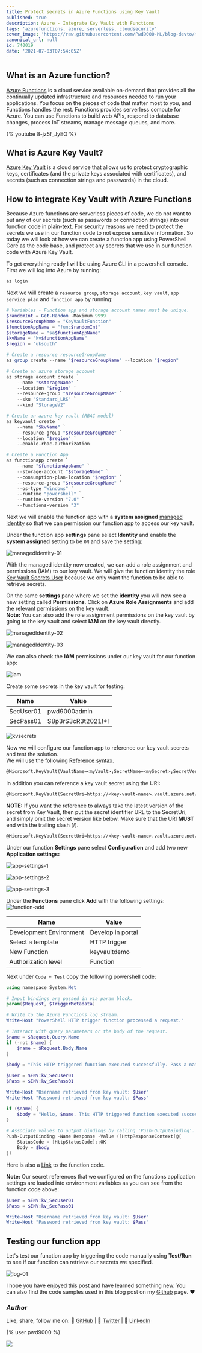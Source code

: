 ```yaml
---
title: Protect secrets in Azure Functions using Key Vault
published: true
description: Azure - Integrate Key Vault with Functions
tags: 'azurefunctions, azure, serverless, cloudsecurity'
cover_image: 'https://raw.githubusercontent.com/Pwd9000-ML/blog-devto/main/posts/2021-Azure-KeyVault-Function-Integrate/assets/key-func-main.png'
canonical_url: null
id: 740019
date: '2021-07-03T07:54:05Z'
---
```


## What is an Azure function?

[Azure Functions](https://docs.microsoft.com/en-us/azure/azure-functions/functions-overview) is a cloud service available on-demand that provides all the continually updated infrastructure and resources needed to run your applications. You focus on the pieces of code that matter most to you, and Functions handles the rest. Functions provides serverless compute for Azure. You can use Functions to build web APIs, respond to database changes, process IoT streams, manage message queues, and more.

{% youtube 8-jz5f_JyEQ %}

## What is Azure Key Vault?

[Azure Key Vault](https://docs.microsoft.com/en-us/azure/key-vault/general/overview) is a cloud service that allows us to protect cryptographic keys, certificates (and the private keys associated with certificates), and secrets (such as connection strings and passwords) in the cloud.

## How to integrate Key Vault with Azure Functions

Because Azure functions are serverless pieces of code, we do not want to put any of our secrets (such as passwords or connection strings) into our function code in plain-text. For security reasons we need to protect the secrets we use in our function code to not expose sensitive information. So today we will look at how we can create a function app using PowerShell Core as the code base, and protect any secrets that we use in our function code with Azure Key Vault.

To get everything ready I will be using Azure CLI in a powershell console. First we will log into Azure by running:

```powershell
az login
```

Next we will create a `resource group`, `storage account`, `key vault`, `app service plan` and `function app` by running:

```powershell
# Variables - Function app and storage account names must be unique.
$randomInt = Get-Random -Maximum 9999
$resourceGroupName = "KeyVaultFunction"
$functionAppName = "func$randomInt"
$storageName = "sa$functionAppName"
$kvName = "kv$functionAppName"
$region = "uksouth"

# Create a resource resourceGroupName
az group create --name "$resourceGroupName" --location "$region"

# Create an azure storage account
az storage account create `
    --name "$storageName" `
    --location "$region" `
    --resource-group "$resourceGroupName" `
    --sku "Standard_LRS" `
    --kind "StorageV2"

# Create an azure key vault (RBAC model)
az keyvault create `
    --name "$kvName" `
    --resource-group "$resourceGroupName" `
    --location "$region" `
    --enable-rbac-authorization

# Create a Function App
az functionapp create `
    --name "$functionAppName" `
    --storage-account "$storageName" `
    --consumption-plan-location "$region" `
    --resource-group "$resourceGroupName" `
    --os-type "Windows" `
    --runtime "powershell" `
    --runtime-version "7.0" `
    --functions-version "3"
```

Next we will enable the function app with a **system assigned** [managed identity](https://docs.microsoft.com/en-us/azure/active-directory/managed-identities-azure-resources/overview) so that we can permission our function app to access our key vault.

Under the function app **settings** pane select **Identity** and enable the **system assigned** setting to be `ON` and save the setting:

![managedIdentity-01](https://raw.githubusercontent.com/Pwd9000-ML/blog-devto/main/posts/2021-Azure-KeyVault-Function-Integrate/assets/managedIdentity-01.png)

With the managed identity now created, we can add a role assignment and permissions (IAM) to our key vault. We will give the function identity the role [Key Vault Secrets User](https://docs.microsoft.com/en-us/azure/role-based-access-control/built-in-roles#key-vault-secrets-user) because we only want the function to be able to retrieve secrets.

On the same **settings** pane where we set the **identity** you will now see a new setting called **Permissions**. Click on **Azure Role Assignments** and add the relevant permissions on the key vault.  
**Note:** You can also add the role assignment permissions on the key vault by going to the key vault and select **IAM** on the key vault directly.

![managedIdentity-02](https://raw.githubusercontent.com/Pwd9000-ML/blog-devto/main/posts/2021-Azure-KeyVault-Function-Integrate/assets/managedIdentity-02.png)

![managedIdentity-03](https://raw.githubusercontent.com/Pwd9000-ML/blog-devto/main/posts/2021-Azure-KeyVault-Function-Integrate/assets/managedIdentity-03.png)

We can also check the **IAM** permissions under our key vault for our function app:

![iam](./assets/iam.png)

Create some secrets in the key vault for testing:

| Name      | Value               |
| --------- | ------------------- |
| SecUser01 | pwd9000admin        |
| SecPass01 | S8p3r$3cR3t2021!\*! |

![kvsecrets](https://raw.githubusercontent.com/Pwd9000-ML/blog-devto/main/posts/2021-Azure-KeyVault-Function-Integrate/assets/kvsecrets.png)

Now we will configure our function app to reference our key vault secrets and test the solution.  
We will use the following [Reference syntax](https://docs.microsoft.com/en-us/azure/app-service/app-service-key-vault-references#reference-syntax).

```txt
@Microsoft.KeyVault(VaultName=<myVault>;SecretName=<mySecret>;SecretVersion=<secretVersion>)
```

In addition you can reference a key vault secret using the URI:

```txt
@Microsoft.KeyVault(SecretUri=https://<key-vault-name>.vault.azure.net/secrets/<secret-name>/<secret-version>)
```

**NOTE:** If you want the reference to always take the latest version of the secret from Key Vault, then put the secret identifier URL to the SecretUri, and simply omit the secret version like below. Make sure that the URI **MUST** end with the trailing slash (/).

```txt
@Microsoft.KeyVault(SecretUri=https://<key-vault-name>.vault.azure.net/secrets/<secret-name>/)
```

Under our function **Settings** pane select **Configuration** and add two new **Application settings:**

![app-settings-1](https://raw.githubusercontent.com/Pwd9000-ML/blog-devto/main/posts/2021-Azure-KeyVault-Function-Integrate/assets/app-settings-1.png)

![app-settings-2](https://raw.githubusercontent.com/Pwd9000-ML/blog-devto/main/posts/2021-Azure-KeyVault-Function-Integrate/assets/app-settings-2.png)

![app-settings-3](https://raw.githubusercontent.com/Pwd9000-ML/blog-devto/main/posts/2021-Azure-KeyVault-Function-Integrate/assets/app-settings-3.png)

Under the **Functions** pane click **Add** with the following settings: ![function-add](https://raw.githubusercontent.com/Pwd9000-ML/blog-devto/main/posts/2021-Azure-KeyVault-Function-Integrate/assets/function-add.png)

| Name                    | Value             |
| ----------------------- | ----------------- |
| Development Environment | Develop in portal |
| Select a template       | HTTP trigger      |
| New Function            | keyvaultdemo      |
| Authorization level     | Function          |

Next under `Code + Test` copy the following powershell code:

```powershell
using namespace System.Net

# Input bindings are passed in via param block.
param($Request, $TriggerMetadata)

# Write to the Azure Functions log stream.
Write-Host "PowerShell HTTP trigger function processed a request."

# Interact with query parameters or the body of the request.
$name = $Request.Query.Name
if (-not $name) {
    $name = $Request.Body.Name
}

$body = "This HTTP triggered function executed successfully. Pass a name in the query string or in the request body for a personalized response."

$User = $ENV:kv_SecUser01
$Pass = $ENV:kv_SecPass01

Write-Host "Username retrieved from key vault: $User"
Write-Host "Password retrieved from key vault: $Pass"

if ($name) {
    $body = "Hello, $name. This HTTP triggered function executed successfully."
}

# Associate values to output bindings by calling 'Push-OutputBinding'.
Push-OutputBinding -Name Response -Value ([HttpResponseContext]@{
    StatusCode = [HttpStatusCode]::OK
    Body = $body
})
```

Here is also a [Link](https://github.com/Pwd9000-ML/blog-devto/tree/main/posts/2021-Azure-KeyVault-Function-Integrate/code/function.ps1) to the function code.

**Note:** Our secret references that we configured on the functions application settings are loaded into environment variables as you can see from the function code above:

```powershell
$User = $ENV:kv_SecUser01
$Pass = $ENV:kv_SecPass01

Write-Host "Username retrieved from key vault: $User"
Write-Host "Password retrieved from key vault: $Pass"
```

## Testing our function app

Let's test our function app by triggering the code manually using **Test/Run** to see if our function can retrieve our secrets we specified.

![log-01](https://raw.githubusercontent.com/Pwd9000-ML/blog-devto/main/posts/2021-Azure-KeyVault-Function-Integrate/assets/log-01.png)

I hope you have enjoyed this post and have learned something new. You can also find the code samples used in this blog post on my [Github](https://github.com/Pwd9000-ML/blog-devto/tree/main/posts/2021-Azure-KeyVault-Function-Integrate/code) page. :heart:

### _Author_

Like, share, follow me on: :octopus: [GitHub](https://github.com/Pwd9000-ML) | :penguin: [Twitter](https://twitter.com/pwd9000) | :space_invader: [LinkedIn](https://www.linkedin.com/in/marcel-l-61b0a96b/)

{% user pwd9000 %}

<a href="https://www.buymeacoffee.com/pwd9000"><img src="https://img.buymeacoffee.com/button-api/?text=Buy me a coffee&emoji=🦔&slug=pwd9000&button_colour=FFDD00&font_colour=000000&font_family=Cookie&outline_colour=000000&coffee_colour=ffffff"></a>
